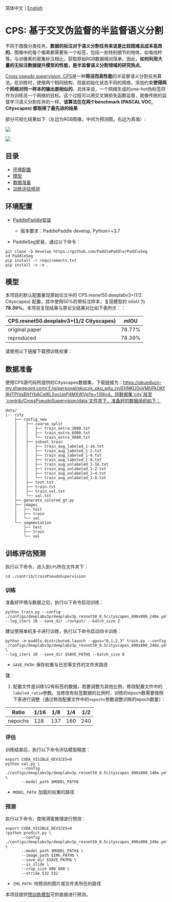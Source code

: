 简体中文 | [English](README.md)

# CPS: 基于交叉伪监督的半监督语义分割

不同于图像分类任务，**数据的标注对于语义分割任务来说是比较困难且成本高昂的**。图像中的每个像素都需要有一个标签，包括一些特别细节的物体，如电线杆等。与对像素的密集标注相比，获取原始RGB数据相对简单。因此，**如何利用大量的无标注数据提升模型的性能，是半监督语义分割领域的研究热点**。

[Cross pseudo supervision, CPS](https://arxiv.org/abs/2106.01226)是一种**简洁而高性能**的半监督语义分割任务算法。在训练时，使用两个相同结构、但是初始化状态不同的网络，添加约束**使得两个网络对同一样本的输出是相似的**。具体来说，一个网络生成的one-hot伪标签将作为训练另一个网络的目标。这个过程可以用交叉熵损失函数监督，就像传统的监督学习语义分割任务的一样。**该算法在在两个benchmark (PASCAL VOC, Cityscapes) 都取得了最先进的结果**

部分可视化结果如下（左边为RGB图像，中间为预测图，右边为真值）:

![](https://user-images.githubusercontent.com/52785738/229003524-103fb081-dd36-4b19-b070-156d58467fe2.png)

![](https://user-images.githubusercontent.com/52785738/229003602-05cb2be1-8224-4600-8f6a-1ec58b909e47.png)



## 目录
- [环境配置](#环境配置)
- [模型](#模型)
- [数据准备](#数据准备)
- [训练评估预测](#训练评估预测)

## 环境配置


- [PaddlePaddle安装](https://www.paddlepaddle.org.cn/install/quick)
    - 版本要求：PaddlePaddle develop, Python>=3.7

- PaddleSeg安装，通过以下命令：

```shell
git clone -b develop https://github.com/PaddlePaddle/PaddleSeg
cd PaddleSeg
pip install -r requirements.txt
pip install -v -e .
```

## 模型

本项目的默认配置重现原始论文中的 CPS.resnet50.deeplabv3+(1/2 Cityscapes) 配置，其中使用50%的带标注样本，复现模型的 mIoU 为 **78.39%**。本项目复现结果与原论文结果对比如下表所示：：

| CPS.resnet50.deeplabv3+(1/2 Cityscapes) | mIOU |
| --- | --- |
| original paper | 78.77% |
| reproduced | 78.39% |

请使用以下链接下载预训练权重：

## 数据准备

使用CPS源代码所提供的Cityscapes数据集，下载链接为：https://pkueducn-my.sharepoint.com/:f:/g/personal/pkucxk_pku_edu_cn/EtjNKU0oVMhPkOKf9HTPlVsBIHYbACel6LSvcUeP4MXWVg?e=139icd，将数据集`city`放至`contrib/CrossPseudoSupervision/data`文件夹下，准备好的数据组织如下：

```
data/
|-- city
    ├── config_new
    │    ├── coarse_split
    │    │   ├── train_extra_3000.txt
    │    │   ├── train_extra_6000.txt
    │    │   └── train_extra_9000.txt
    │    ├── subset_train
    │    │   ├── train_aug_labeled_1-16.txt
    │    │   ├── train_aug_labeled_1-2.txt
    │    │   ├── train_aug_labeled_1-4.txt
    │    │   ├── train_aug_labeled_1-8.txt
    │    │   ├── train_aug_unlabeled_1-16.txt
    │    │   ├── train_aug_unlabeled_1-2.txt
    │    │   ├── train_aug_unlabeled_1-4.txt
    │    │   └── train_aug_unlabeled_1-8.txt
    │    ├── test.txt
    │    ├── train.txt
    │    ├── train_val.txt
    │    └── val.txt  
    ├── generate_colored_gt.py
    ├── images
    │   ├── test
    │   ├── train
    │   └── val
    └── segmentation
        ├── test
        ├── train
        └── val
```

## 训练评估预测

执行以下命令，进入到`CPS`所在文件夹下：

```shell
cd ./contrib/CrossPseudoSupervision
```

### 训练

准备好环境与数据之后，执行以下命令启动训练：

```shell
python train.py --config ./configs/deeplabv3p/deeplabv3p_resnet50_0.5cityscapes_800x800_240e.yml --log_iters 10 --save_dir ./output/ --batch_size 2
```

建议使用单机多卡进行训练，执行以下命令启动四卡训练：

```shell
python -m paddle.distributed.launch --gpus="0,1,2,3" train.py --config ./configs/deeplabv3p/deeplabv3p_resnet50_0.5cityscapes_800x800_240e.yml \
--log_iters 10 --save_dir $SAVE_PATH$ --batch_size 8
```

- `SAVE_PATH`: 保存权重与日志等文件的文件夹路径

**注**：
1. 配置文件是训练1/2有标签的数据，若要调整为其他比例，修改配置文件中的`labeled_ratio`参数。当修改有标签数据的比例时，训练的epoch数需要按照下表进行调整（通过修改配置文件中的`nepochs`参数调整训练的epoch数量）：

| Ratio    | 1/16 | 1/8  | 1/4  | 1/2  |
| ---------- | ---- | ---- | ---- | ---- |
| nepochs | 128  | 137  | 160  | 240  |


### 评估

训练结束后，执行以下命令评估模型精度：

```shell
export CUDA_VISIBLE_DEVICES=0
python val.py \
       --config ./configs/deeplabv3p/deeplabv3p_resnet50_0.5cityscapes_800x800_240e.yml \
       --model_path $MODEL_PATH$
```

- `MODEL_PATH`: 加载的权重的路径

### 预测

执行以下命令，使用滑窗推理进行预测：

```shell
export CUDA_VISIBLE_DEVICES=0
!python predict.py \
       --config ./configs/deeplabv3p/deeplabv3p_resnet50_0.5cityscapes_800x800_240e.yml \
       --model_path $MODEL_PATH$ \
       --image_path $IMG_PATH$ \
       --save_dir $SAVE_PATH$ \
       --is_slide \
       --crop_size 800 800 \
       --stride 532 532
```

- `IMG_PATH`: 待预测的图片或文件夹所在的路径

本项目提供[预训练模型]()可供直接进行预测。
